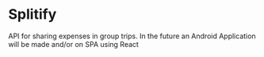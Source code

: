 # Splitify
API for sharing  expenses in group trips. In the future an Android Application will be made and/or on SPA using React
